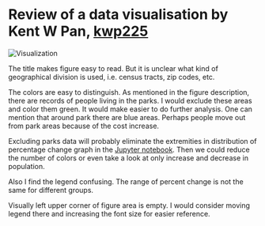 # Review of a data visualisation by Kent W Pan, [kwp225](https://github.com/kpan125/PUI2017_kwp225/blob/master/HW8_kwp225/README.md)

![Visualization](https://github.com/kpan125/PUI2017_kwp225/blob/master/HW8_kwp225/pop_change_map.png)

The title makes figure easy to read. But it is unclear what kind of geographical division is used, i.e. census tracts, zip codes, etc. 

The colors are easy to distinguish. As mentioned in the figure description, there are records of people living in the parks. I would exclude these areas and color them green. It would make easier to do further analysis. One can mention that around park there are blue areas. Perhaps people move out from park areas because of the cost increase. 

Excluding parks data will probably eliminate the extremities in distribution of percentage change graph in the [Jupyter notebook](https://github.com/kpan125/PUI2017_kwp225/blob/master/HW8_kwp225/HW8.ipynb). Then we could reduce the number of colors or even take a look at only increase and decrease in population.  

Also I find the legend confusing. The range of percent change is not the same for different groups. 

Visually left upper corner of figure area is empty. I would consider moving legend there and increasing the font size for easier reference.
